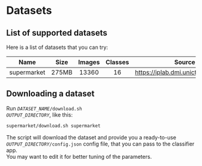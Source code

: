 # Datasets

## List of supported datasets

Here is a list of datasets that you can try:

| Name               | Size  | Images | Classes | Source                              |
| :----------------: | :---: | :----: | :-----: | :---------------------------------: |
| supermarket        | 275MB | 13360  | 16      | https://iplab.dmi.unict.it/MLC2018/ |

## Downloading a dataset

Run <code>*DATASET_NAME*/download.sh *OUTPUT_DIRECTORY*</code>, like this:
```bash
supermarket/download.sh supermarket
```
The script will download the dataset and provide you a ready-to-use <code>*OUTPUT_DIRECTORY*/config.json</code> config file, that you can pass to the classifier app.  
You may want to edit it for better tuning of the parameters.
